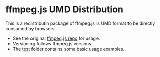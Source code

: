 # ffmpeg.js UMD Distribution

This is a redistributin package of ffmpeg.js is UMD format to be directly
consumed by browsers.

- See the original [ffmpeg.js repo](https://github.com/Kagami/ffmpeg.js) for
	usage.
- Versioning follows ffmpeg.js versions.
- The [test](test) folder contains some basic usage examples.

